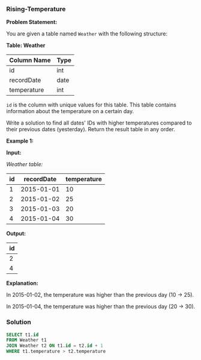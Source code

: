 ### Rising-Temperature


**Problem Statement:**

You are given a table named `Weather` with the following structure:

**Table: Weather**

| Column Name | Type    |
|-------------|---------|
| id          | int     |
| recordDate  | date    |
| temperature | int     |

`id` is the column with unique values for this table. This table contains information about the temperature on a certain day.

Write a solution to find all dates' IDs with higher temperatures compared to their previous dates (yesterday). Return the result table in any order.

**Example 1:**

**Input:**

*Weather table:*

| id | recordDate | temperature |
|----|------------|-------------|
| 1  | 2015-01-01 | 10          |
| 2  | 2015-01-02 | 25          |
| 3  | 2015-01-03 | 20          |
| 4  | 2015-01-04 | 30          |

**Output:**

| id |
|----|
| 2  |
| 4  |

**Explanation:**

In 2015-01-02, the temperature was higher than the previous day (10 -> 25).

In 2015-01-04, the temperature was higher than the previous day (20 -> 30).

### Solution

```SQL
SELECT t1.id
FROM Weather t1
JOIN Weather t2 ON t1.id = t2.id + 1
WHERE t1.temperature > t2.temperature
